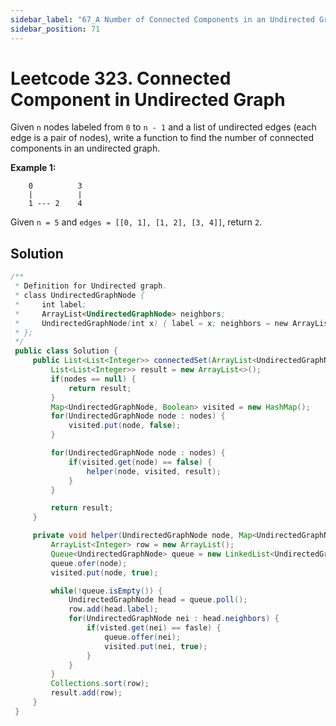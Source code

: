 ```yaml
---
sidebar_label: "67_A Number of Connected Components in an Undirected Graph"
sidebar_position: 71
---
```

# Leetcode 323. Connected Component in Undirected Graph
Given `n` nodes labeled from `0` to `n - 1` and a list of undirected edges (each edge is a pair of nodes), write a function to find the number of connected components in an undirected graph.


__Example 1:__

```shell
    0          3
    |          |
    1 --- 2    4
```
Given `n = 5` and `edges = [[0, 1], [1, 2], [3, 4]]`, return `2`.




## Solution
```java
/**
 * Definition for Undirected graph.
 * class UndirectedGraphNode {
 *     int label;
 *     ArrayList<UndirectedGraphNode> neighbors;
 *     UndirectedGraphNode(int x) { label = x; neighbors = new ArrayList<UndirectedGraphNode>(); }
 * };
 */
 public class Solution {
     public List<List<Integer>> connectedSet(ArrayList<UndirectedGraphNode> nodes) {
         List<List<Integer>> result = new ArrayList<>();
         if(nodes == null) {
             return result;
         }
         Map<UndirectedGraphNode, Boolean> visited = new HashMap();
         for(UndirectedGraphNode node : nodes) {
             visited.put(node, false);
         }

         for(UndirectedGraphNode node : nodes) {
             if(visited.get(node) == false) {
                 helper(node, visited, result);
             }
         }

         return result;
     }

     private void helper(UndirectedGraphNode node, Map<UndirectedGraphNode, Boolean> visited, List<List<Integer>> result) {
         ArrayList<Integer> row = new ArrayList();
         Queue<UndirectedGraphNode> queue = new LinkedList<UndirectedGraphNode>();
         queue.ofer(node);
         visited.put(node, true);

         while(!queue.isEmpty()) {
             UndirectedGraphNode head = queue.poll();
             row.add(head.label);
             for(UndirectedGraphNode nei : head.neighbors) {
                 if(visted.get(nei) == fasle) {
                     queue.offer(nei);
                     visited.put(nei, true);
                 }
             }
         }
         Collections.sort(row);
         result.add(row);
     }
 }

```



